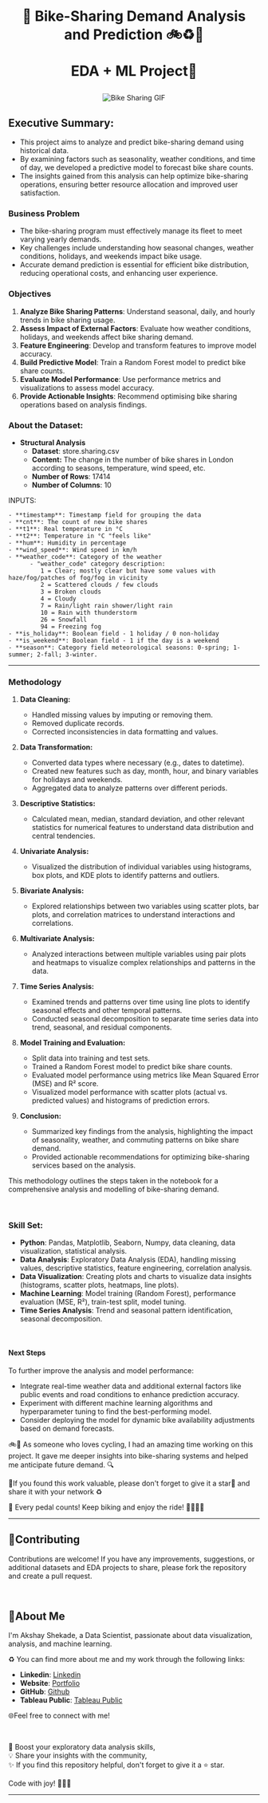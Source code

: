 
<h1 align="center">
📍 Bike-Sharing Demand Analysis and Prediction  🚲♻️🌱
  
EDA + ML Project🚀
</h1>


<p align="center">
  <img src="https://github.com/Duygu-Jones/EDA_Projects/blob/main/Bike_Sharing_EDA_Project/img/bike.gif" alt="Bike Sharing GIF">
</p>


## Executive Summary:

- This project aims to analyze and predict bike-sharing demand using historical data.
- By examining factors such as seasonality, weather conditions, and time of day, we developed a predictive model to forecast bike share counts. 
- The insights gained from this analysis can help optimize bike-sharing operations, ensuring better resource allocation and improved user satisfaction.


### Business Problem

- The bike-sharing program must effectively manage its fleet to meet varying yearly demands. 
- Key challenges include understanding how seasonal changes, weather conditions, holidays, and weekends impact bike usage. 
- Accurate demand prediction is essential for efficient bike distribution, reducing operational costs, and enhancing user experience.

  
### Objectives

1. **Analyze Bike Sharing Patterns**: Understand seasonal, daily, and hourly trends in bike sharing usage.
2. **Assess Impact of External Factors**: Evaluate how weather conditions, holidays, and weekends affect bike sharing demand.
3. **Feature Engineering**: Develop and transform features to improve model accuracy.
4. **Build Predictive Model**: Train a Random Forest model to predict bike share counts.
5. **Evaluate Model Performance**: Use performance metrics and visualizations to assess model accuracy.
6. **Provide Actionable Insights**: Recommend optimising bike sharing operations based on analysis findings.



### About the Dataset: 


- **Structural Analysis**  
    - **Dataset**: store.sharing.csv
    - **Content:** The change in the number of bike shares in London according to seasons, temperature, wind speed, etc.
    - **Number of Rows**: 17414
    - **Number of Columns**: 10   

   
INPUTS:

    - **timestamp**: Timestamp field for grouping the data
    - **cnt**: The count of new bike shares
    - **t1**: Real temperature in °C
    - **t2**: Temperature in °C "feels like"
    - **hum**: Humidity in percentage
    - **wind_speed**: Wind speed in km/h
    - **weather_code**: Category of the weather
          - "weather_code" category description:
             1 = Clear; mostly clear but have some values with haze/fog/patches of fog/fog in vicinity
             2 = Scattered clouds / few clouds
             3 = Broken clouds
             4 = Cloudy
             7 = Rain/light rain shower/light rain
             10 = Rain with thunderstorm
             26 = Snowfall
             94 = Freezing fog
    - **is_holiday**: Boolean field - 1 holiday / 0 non-holiday
    - **is_weekend**: Boolean field - 1 if the day is a weekend
    - **season**: Category field meteorological seasons: 0-spring; 1-summer; 2-fall; 3-winter.


---

### Methodology


1. **Data Cleaning:** 
   - Handled missing values by imputing or removing them.
   - Removed duplicate records.
   - Corrected inconsistencies in data formatting and values.

2. **Data Transformation:** 
   - Converted data types where necessary (e.g., dates to datetime).
   - Created new features such as day, month, hour, and binary variables for holidays and weekends.
   - Aggregated data to analyze patterns over different periods.

3. **Descriptive Statistics:** 
   - Calculated mean, median, standard deviation, and other relevant statistics for numerical features to understand data distribution and central tendencies.

4. **Univariate Analysis:** 
   - Visualized the distribution of individual variables using histograms, box plots, and KDE plots to identify patterns and outliers.

5. **Bivariate Analysis:** 
   - Explored relationships between two variables using scatter plots, bar plots, and correlation matrices to understand interactions and correlations.

6. **Multivariate Analysis:** 
   - Analyzed interactions between multiple variables using pair plots and heatmaps to visualize complex relationships and patterns in the data.

7. **Time Series Analysis:** 
   - Examined trends and patterns over time using line plots to identify seasonal effects and other temporal patterns.
   - Conducted seasonal decomposition to separate time series data into trend, seasonal, and residual components.

8. **Model Training and Evaluation:** 
   - Split data into training and test sets.
   - Trained a Random Forest model to predict bike share counts.
   - Evaluated model performance using metrics like Mean Squared Error (MSE) and R² score.
   - Visualized model performance with scatter plots (actual vs. predicted values) and histograms of prediction errors.

9. **Conclusion:** 
   - Summarized key findings from the analysis, highlighting the impact of seasonality, weather, and commuting patterns on bike share demand.
   - Provided actionable recommendations for optimizing bike-sharing services based on the analysis.

This methodology outlines the steps taken in the notebook for a comprehensive analysis and modelling of bike-sharing demand.

<br>

### Skill Set:

- **Python**: Pandas, Matplotlib, Seaborn, Numpy, data cleaning, data visualization, statistical analysis.
- **Data Analysis**: Exploratory Data Analysis (EDA), handling missing values, descriptive statistics, feature engineering, correlation analysis.
- **Data Visualization**: Creating plots and charts to visualize data insights (histograms, scatter plots, heatmaps, line plots).
- **Machine Learning**: Model training (Random Forest), performance evaluation (MSE, R²), train-test split, model tuning.
- **Time Series Analysis**: Trend and seasonal pattern identification, seasonal decomposition.


<br>

#### Next Steps

To further improve the analysis and model performance:
- Integrate real-time weather data and additional external factors like public events and road conditions to enhance prediction accuracy.
- Experiment with different machine learning algorithms and hyperparameter tuning to find the best-performing model.
- Consider deploying the model for dynamic bike availability adjustments based on demand forecasts.

🚲🩵 As someone who loves cycling, I had an amazing time working on this project. It gave me deeper insights into bike-sharing systems and helped me anticipate future demand. 🔍

📍If you found this work valuable, please don't forget to give it a star🌟 and share it with your network ♻️

🌱 Every pedal counts! Keep biking and enjoy the ride! 🚴‍♂️🚴‍♀️

---

## 🤝Contributing

Contributions are welcome! If you have any improvements, suggestions, or additional datasets and EDA projects to share, please fork the repository and create a pull request.

<br>

## 🌱About Me 

I'm Akshay Shekade, a Data Scientist, passionate about data visualization, analysis, and machine learning. 

♻️ You can find more about me and my work through the following links:

- **Linkedin**: [Linkedin](https://www.linkedin.com/in/akshay-shekade-a225a8135/?trk=opento_sprofile_topcard)
- **Website**: [Portfolio](https://akshayshekade.github.io/)
- **GitHub**: [Github](https://github.com/AkshayShekade)
- **Tableau Public**: [Tableau Public](https://public.tableau.com/app/profile/akshay.shekade/vizzes)


🌐Feel free to connect with me!

<br>

🎯 Boost your exploratory data analysis skills,<br>
💡 Share your insights with the community,<br>
✨ If you find this repository helpful, don't forget to give it a ⭐ star.<br>

Code with joy! 👩‍💻✨

---
